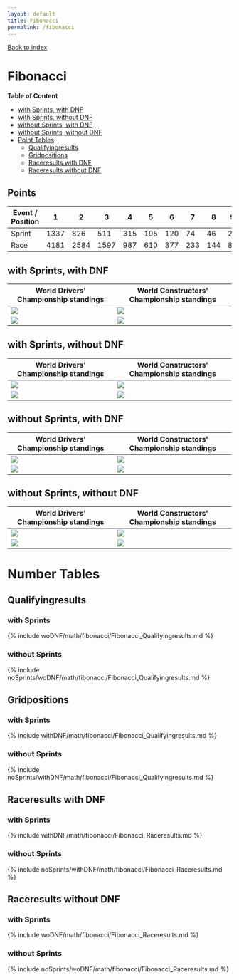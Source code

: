```yaml
---
layout: default
title: Fibonacci
permalink: /fibonacci
---
```


[Back to index](/F1_2025_Different_Point_Systems/)

# Fibonacci

**Table of Content**

- [with Sprints, with DNF](/F1_2025_Different_Point_Systems/fibonacci/#ww)
- [with Sprints, without DNF](/F1_2025_Different_Point_Systems/fibonacci/#wn)
- [without Sprints, with DNF](/F1_2025_Different_Point_Systems/fibonacci/#nw)
- [without Sprints, without DNF](/F1_2025_Different_Point_Systems/fibonacci/#nn)
- [Point Tables](/F1_2025_Different_Point_Systems/fibonacci/#tables)
  - [Qualifyingresults](/F1_2025_Different_Point_Systems/fibonacci/#tq)
  - [Gridpositions](/F1_2025_Different_Point_Systems/fibonacci/#tg)
  - [Raceresults with DNF](/F1_2025_Different_Point_Systems/fibonacci/#tw)
  - [Raceresults without DNF](/F1_2025_Different_Point_Systems/fibonacci/#tn)

## Points

| Event / Position | 1 | 2 | 3 | 4 | 5 | 6 | 7 | 8 | 9 | 10 | 11 | 12 | 13 | 14 | 15 | 16 | 17 | 18 | 19 | 20 |
| - | - | - | - | - | - | - | - | - | - | - | - | - | - | - | - | - | - | - | - | - |
| Sprint | 1337 | 826 | 511 | 315 | 195 | 120 | 74 | 46 | 28 | 17 | 10 | 6 | 4 | 2 | 1 | 0 | 0 | 0 | 0 | 0 |
| Race | 4181 | 2584 | 1597 | 987 | 610 | 377 | 233 | 144 | 89 | 55 | 34 | 21 | 13 | 8 | 5 | 3 | 2 | 1 | 1 | 0 |

## <a id="ww"></a> with Sprints, with DNF

| World Drivers' Championship standings | World Constructors' Championship standings |
| - | - |
| ![](/F1_2025_Different_Point_Systems/docs/assets/withDNF/math/fibonacci/Fibonacci_Qualifyingresults.png) | ![](/F1_2025_Different_Point_Systems/docs/assets/withDNF/math/fibonacci/constructors_Fibonacci_Qualifyingresults.png) |
| ![](/F1_2025_Different_Point_Systems/docs/assets/withDNF/math/fibonacci/Fibonacci_Raceresults.png) | ![](/F1_2025_Different_Point_Systems/docs/assets/withDNF/math/fibonacci/constructors_Fibonacci_Raceresults.png) |

## <a id="wn"></a> with Sprints, without DNF

| World Drivers' Championship standings | World Constructors' Championship standings |
| - | - |
| ![](/F1_2025_Different_Point_Systems/docs/assets/woDNF/math/fibonacci/Fibonacci_Qualifyingresults.png) | ![](/F1_2025_Different_Point_Systems/docs/assets/woDNF/math/fibonacci/constructors_Fibonacci_Qualifyingresults.png) |
| ![](/F1_2025_Different_Point_Systems/docs/assets/woDNF/math/fibonacci/Fibonacci_Raceresults.png) | ![](/F1_2025_Different_Point_Systems/docs/assets/woDNF/math/fibonacci/constructors_Fibonacci_Raceresults.png) |

## <a id="nw"></a> without Sprints, with DNF

| World Drivers' Championship standings | World Constructors' Championship standings |
| - | - |
| ![](/F1_2025_Different_Point_Systems/docs/assets/noSprints/withDNF/math/fibonacci/Fibonacci_Qualifyingresults.png) | ![](/F1_2025_Different_Point_Systems/docs/assets/noSprints/withDNF/math/fibonacci/constructors_Fibonacci_Qualifyingresults.png) |
| ![](/F1_2025_Different_Point_Systems/docs/assets/noSprints/withDNF/math/fibonacci/Fibonacci_Raceresults.png) | ![](/F1_2025_Different_Point_Systems/docs/assets/noSprints/withDNF/math/fibonacci/constructors_Fibonacci_Raceresults.png) |

## <a id="nn"></a> without Sprints, without DNF

| World Drivers' Championship standings | World Constructors' Championship standings |
| - | - |
| ![](/F1_2025_Different_Point_Systems/docs/assets/noSprints/woDNF/math/fibonacci/Fibonacci_Qualifyingresults.png) | ![](/F1_2025_Different_Point_Systems/docs/assets/noSprints/woDNF/math/fibonacci/constructors_Fibonacci_Qualifyingresults.png) |
| ![](/F1_2025_Different_Point_Systems/docs/assets/noSprints/woDNF/math/fibonacci/Fibonacci_Raceresults.png) | ![](/F1_2025_Different_Point_Systems/docs/assets/noSprints/woDNF/math/fibonacci/constructors_Fibonacci_Raceresults.png) |

# <a id="tables"></a> Number Tables

## <a id="tq"></a> Qualifyingresults

### with Sprints

{% include woDNF/math/fibonacci/Fibonacci_Qualifyingresults.md %}

### without Sprints

{% include noSprints/woDNF/math/fibonacci/Fibonacci_Qualifyingresults.md %}

## <a id="tg"></a> Gridpositions

### with Sprints

{% include withDNF/math/fibonacci/Fibonacci_Qualifyingresults.md %}

### without Sprints

{% include noSprints/withDNF/math/fibonacci/Fibonacci_Qualifyingresults.md %}

## <a id="tw"></a> Raceresults with DNF

### with Sprints

{% include withDNF/math/fibonacci/Fibonacci_Raceresults.md %}

### without Sprints

{% include noSprints/withDNF/math/fibonacci/Fibonacci_Raceresults.md %}

## <a id="tn"></a> Raceresults without DNF

### with Sprints

{% include woDNF/math/fibonacci/Fibonacci_Raceresults.md %}

### without Sprints

{% include noSprints/woDNF/math/fibonacci/Fibonacci_Raceresults.md %}
